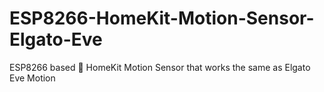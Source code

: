 # ESP8266-HomeKit-Motion-Sensor-Elgato-Eve
ESP8266 based  HomeKit Motion Sensor that works the same as Elgato Eve Motion
